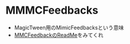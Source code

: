 # MMMCFeedbacks
- MagicTween用のMimicFeedbacksという意味
- [MMCFeedbackのReadMe](https://github.com/Ayagi3678/MMCFeedbacks#mmcfeedbacks-%E3%81%A8%E3%81%AF)をみてくれ
